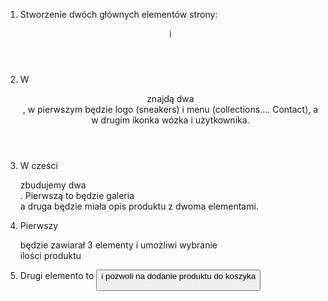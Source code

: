 1. Stworzenie dwóch głównych elementów strony: <header> i <main>

2. W <header> znajdą dwa <div>, w pierwszym będzie logo (sneakers) i menu (collections.... Contact), a w drugim ikonka wózka i użytkownika.

3. W cześci <main> zbudujemy dwa <div>. Pierwszą to będzie galeria  
   a druga będzie miała opis produktu z dwoma elementami.

4. Pierwszy <div> będzie zawiarał 3 elementy i umożliwi wybranie  
    ilości produktu

5. Drugi elemento to <button> i pozwoli na dodanie produktu do
   koszyka
